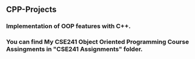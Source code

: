 ## CPP-Projects
### Implementation of OOP features with C++.
### You can find My CSE241 Object Oriented Programming Course Assingments in "CSE241 Assignments" folder.
